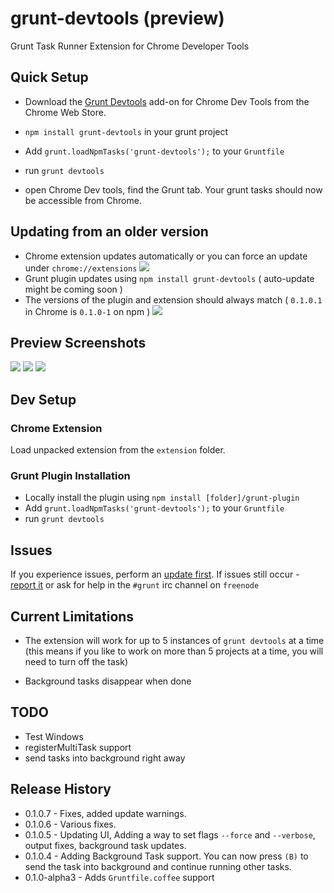 grunt-devtools (preview)
==============

Grunt Task Runner Extension for Chrome Developer Tools

## Quick Setup

* Download the [Grunt Devtools](https://chrome.google.com/webstore/detail/grunt-devtools/fbiodiodggnlakggeeckkjccjhhjndnb?hl=en)
add-on for Chrome Dev Tools from the Chrome Web Store.

* `npm install grunt-devtools` in your grunt project
* Add `grunt.loadNpmTasks('grunt-devtools');` to your `Gruntfile`
* run `grunt devtools`
* open Chrome Dev tools, find the Grunt tab. Your grunt tasks should now be accessible from Chrome.


## Updating from an older version

* Chrome extension updates automatically or you can force an update under `chrome://extensions` ![](http://v14d.com/i/513cbb8a20af4.png)
* Grunt plugin updates using `npm install grunt-devtools` ( auto-update might be coming soon )
* The versions of the plugin and extension should always match ( `0.1.0.1` in Chrome is `0.1.0-1` on npm )
![](http://v14d.com/i/5134559bdb23a.jpg)

## Preview Screenshots

![](http://v14d.com/i/513394803d3d9.jpg)
![](http://v14d.com/i/513393cbb7e8b.jpg)
![](http://v14d.com/i/5133941ceb6b4.jpg)

## Dev Setup

### Chrome Extension

Load unpacked extension from the `extension` folder.

### Grunt Plugin Installation

* Locally install the plugin using `npm install [folder]/grunt-plugin`
* Add `grunt.loadNpmTasks('grunt-devtools');` to your `Gruntfile`
* run `grunt devtools`

## Issues

If you experience issues, perform an [update first](https://github.com/vladikoff/grunt-devtools/edit/master/README.md#updating-from-an-older-version).
If issues still occur - [report it](https://github.com/vladikoff/grunt-devtools/issues) or ask for help in the  `#grunt` irc channel on `freenode`

## Current Limitations

* The extension will work for up to 5 instances of `grunt devtools` at a time
(this means if you like to work on more than 5 projects at a time, you will need to turn off the task)

* Background tasks disappear when done

## TODO

* Test Windows
* registerMultiTask support
* send tasks into background right away

## Release History

* 0.1.0.7 - Fixes, added update warnings.
* 0.1.0.6 - Various fixes.
* 0.1.0.5 - Updating UI, Adding a way to set flags `--force` and `--verbose`, output fixes, background task updates.
* 0.1.0.4 - Adding Background Task support. You can now press `(B)` to send
the task into background and continue running other tasks.
* 0.1.0-alpha3 - Adds `Gruntfile.coffee` support

